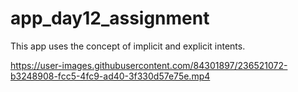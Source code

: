 # app_day12_assignment

 This app uses the concept of implicit and explicit intents.
 
 
https://user-images.githubusercontent.com/84301897/236521072-b3248908-fcc5-4fc9-ad40-3f330d57e75e.mp4

